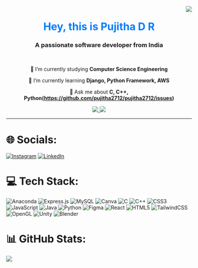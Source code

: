 <img align="right" src="https://visitor-badge.laobi.icu/badge?page_id=pujitha2712.pujitha2712" />

<h1 align="center">
    <span style="color: #007BFF;">Hey, this is Pujitha D R</span>
</h1>

<h3 align="center">A passionate software developer from India</h3>

<br/>

<div align="center">
 
 🔭 I’m currently studying **Computer Science Engineering**
 
 🌱 I’m currently learning **Django, Python Framework, AWS**

💬 Ask me about **C, C++, Python(https://github.com/pujitha2712/pujitha2712/issues)**


 </div>
 
<div align="center"> 
    <a href="mailto:pujithadr@outlook.com">
        <img src="https://img.shields.io/badge/Gmail-333333?style=for-the-badge&logo=gmail&logoColor=red" />
    </a>
    <a href="https://github.com/pujitha2712/pujitha2712/raw/main/resumesss.pdf" target="_blank">
        <img src="https://img.shields.io/badge/Resume-FF5722?style=for-the-badge&logo=pdf&logoColor=white" />
    </a>
</div>


 <hr/>
 

# 🌐 Socials:
[![Instagram](https://img.shields.io/badge/Instagram-%23E4405F.svg?logo=Instagram&logoColor=white)](https://instagram.com/pujitha_dr) [![LinkedIn](https://img.shields.io/badge/LinkedIn-%230077B5.svg?logo=linkedin&logoColor=white)](https://www.linkedin.com/in/pujitha-ramesh-937986228) 




# 💻 Tech Stack:
![Anaconda](https://img.shields.io/badge/Anaconda-%2344A833.svg?style=for-the-badge&logo=anaconda&logoColor=white) ![Express.js](https://img.shields.io/badge/express.js-%23404d59.svg?style=for-the-badge&logo=express&logoColor=%2361DAFB) ![MySQL](https://img.shields.io/badge/mysql-4479A1.svg?style=for-the-badge&logo=mysql&logoColor=white) ![Canva](https://img.shields.io/badge/Canva-%2300C4CC.svg?style=for-the-badge&logo=Canva&logoColor=white)
![C](https://img.shields.io/badge/c-%2300599C.svg?style=for-the-badge&logo=c&logoColor=white) ![C++](https://img.shields.io/badge/c++-%2300599C.svg?style=for-the-badge&logo=c%2B%2B&logoColor=white) ![CSS3](https://img.shields.io/badge/css3-%231572B6.svg?style=for-the-badge&logo=css3&logoColor=white) ![JavaScript](https://img.shields.io/badge/javascript-%23323330.svg?style=for-the-badge&logo=javascript&logoColor=%23F7DF1E) ![Java](https://img.shields.io/badge/java-%23ED8B00.svg?style=for-the-badge&logo=openjdk&logoColor=white) ![Python](https://img.shields.io/badge/python-3670A0?style=for-the-badge&logo=python&logoColor=ffdd54) ![Figma](https://img.shields.io/badge/figma-%23F24E1E.svg?style=for-the-badge&logo=figma&logoColor=white) ![React](https://img.shields.io/badge/react-%2320232a.svg?style=for-the-badge&logo=react&logoColor=%2361DAFB) ![HTML5](https://img.shields.io/badge/html5-%23E34F26.svg?style=for-the-badge&logo=html5&logoColor=white) ![TailwindCSS](https://img.shields.io/badge/tailwindcss-%2338B2AC.svg?style=for-the-badge&logo=tailwind-css&logoColor=white) ![OpenGL](https://img.shields.io/badge/OpenGL-%23FFFFFF.svg?style=for-the-badge&logo=opengl) ![Unity](https://img.shields.io/badge/Unity-%23000000.svg?style=for-the-badge&logo=unity&logoColor=white) ![Blender](https://img.shields.io/badge/Blender-%23F5792A.svg?style=for-the-badge&logo=blender&logoColor=white)



# 📊 GitHub Stats:
![](https://github-readme-stats.vercel.app/api/top-langs/?username=pujitha2712&theme=dark&hide_border=false&include_all_commits=true&count_private=false&layout=compact)
